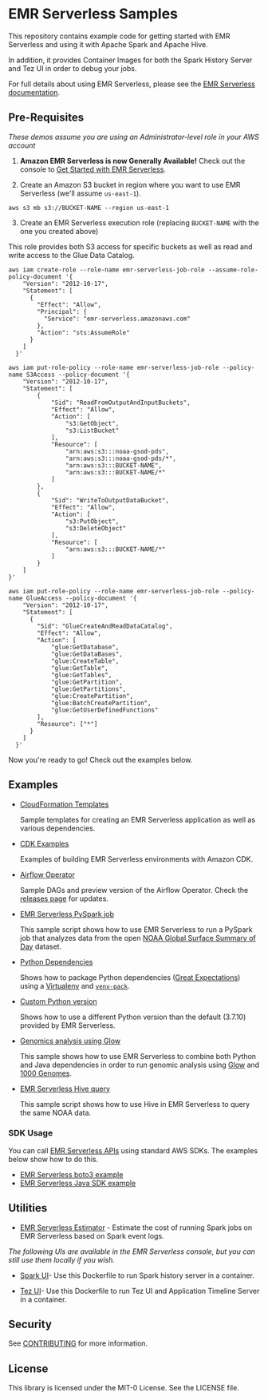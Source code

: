 # EMR Serverless Samples

This repository contains example code for getting started with EMR Serverless and using it with Apache Spark and Apache Hive.

In addition, it provides Container Images for both the Spark History Server and Tez UI in order to debug your jobs.

For full details about using EMR Serverless, please see the [EMR Serverless documentation](https://docs.aws.amazon.com/emr/latest/EMR-Serverless-UserGuide/emr-serverless.html).

## Pre-Requisites

_These demos assume you are using an Administrator-level role in your AWS account_

1. **Amazon EMR Serverless is now Generally Available!** Check out the console to [Get Started with EMR Serverless](https://console.aws.amazon.com/emr/home#/serverless).

2. Create an Amazon S3 bucket in region where you want to use EMR Serverless (we'll assume `us-east-1`).

```shell
aws s3 mb s3://BUCKET-NAME --region us-east-1
```

3. Create an EMR Serverless execution role (replacing `BUCKET-NAME` with the one you created above)

This role provides both S3 access for specific buckets as well as read and write access to the Glue Data Catalog.

```shell
aws iam create-role --role-name emr-serverless-job-role --assume-role-policy-document '{
    "Version": "2012-10-17",
    "Statement": [
      {
        "Effect": "Allow",
        "Principal": {
          "Service": "emr-serverless.amazonaws.com"
        },
        "Action": "sts:AssumeRole"
      }
    ]
  }'

aws iam put-role-policy --role-name emr-serverless-job-role --policy-name S3Access --policy-document '{
    "Version": "2012-10-17",
    "Statement": [
        {
            "Sid": "ReadFromOutputAndInputBuckets",
            "Effect": "Allow",
            "Action": [
                "s3:GetObject",
                "s3:ListBucket"
            ],
            "Resource": [
                "arn:aws:s3:::noaa-gsod-pds",
                "arn:aws:s3:::noaa-gsod-pds/*",
                "arn:aws:s3:::BUCKET-NAME",
                "arn:aws:s3:::BUCKET-NAME/*"
            ]
        },
        {
            "Sid": "WriteToOutputDataBucket",
            "Effect": "Allow",
            "Action": [
                "s3:PutObject",
                "s3:DeleteObject"
            ],
            "Resource": [
                "arn:aws:s3:::BUCKET-NAME/*"
            ]
        }
    ]
}'

aws iam put-role-policy --role-name emr-serverless-job-role --policy-name GlueAccess --policy-document '{
    "Version": "2012-10-17",
    "Statement": [
      {
        "Sid": "GlueCreateAndReadDataCatalog",
        "Effect": "Allow",
        "Action": [
            "glue:GetDatabase",
            "glue:GetDataBases",
            "glue:CreateTable",
            "glue:GetTable",
            "glue:GetTables",
            "glue:GetPartition",
            "glue:GetPartitions",
            "glue:CreatePartition",
            "glue:BatchCreatePartition",
            "glue:GetUserDefinedFunctions"
        ],
        "Resource": ["*"]
      }
    ]
  }'
```
  
Now you're ready to go! Check out the examples below.

## Examples

- [CloudFormation Templates](./cloudformation/README.md)

  Sample templates for creating an EMR Serverless application as well as various dependencies.

- [CDK Examples](./cdk/README.md)

  Examples of building EMR Serverless environments with Amazon CDK.

- [Airflow Operator](./airflow/README.md)

  Sample DAGs and preview version of the Airflow Operator. Check the [releases page](https://github.com/aws-samples/emr-serverless-samples/releases) for updates.

- [EMR Serverless PySpark job](/examples/pyspark/README.md)

  This sample script shows how to use EMR Serverless to run a PySpark job that analyzes data from the open [NOAA Global Surface Summary of Day](https://registry.opendata.aws/noaa-gsod/) dataset.

- [Python Dependencies](/examples/pyspark/dependencies/README.md)

  Shows how to package Python dependencies ([Great Expectations](https://greatexpectations.io/)) using a [Virtualenv](https://virtualenv.pypa.io/en/latest/) and [`venv-pack`](https://jcristharif.com/venv-pack/).

- [Custom Python version](/examples/pyspark/custom_python_version/README.md)

  Shows how to use a different Python version than the default (3.7.10) provided by EMR Serverless.

- [Genomics analysis using Glow](/examples/pyspark/genomic/README.md)

  This sample shows how to use EMR Serverless to combine both Python and Java dependencies in order to run genomic analysis using [Glow](https://projectglow.io/) and [1000 Genomes](https://registry.opendata.aws/1000-genomes/).

- [EMR Serverless Hive query](/examples/hive/README.md)

  This sample script shows how to use Hive in EMR Serverless to query the same NOAA data.

### SDK Usage

You can call [EMR Serverless APIs](https://docs.aws.amazon.com/emr-serverless/latest/APIReference/Welcome.html) using standard AWS SDKs. The examples below show how to do this.

- [EMR Serverless boto3 example](/examples/python-api/README.md)
- [EMR Serverless Java SDK example](/examples/java-api/README.md)

## Utilities

- [EMR Serverless Estimator](https://github.com/aws-samples/aws-emr-utilities/tree/main/utilities/emr-serverless-estimator) - Estimate the cost of running Spark jobs on EMR Serverless based on Spark event logs.

_The following UIs are available in the EMR Serverless console, but you can still use them locally if you wish._

- [Spark UI](/utilities/spark-ui/)- Use this Dockerfile to run Spark history server in a container.

- [Tez UI](/utilities/tez-ui/)- Use this Dockerfile to run Tez UI and Application Timeline Server in a container.

## Security

See [CONTRIBUTING](CONTRIBUTING.md#security-issue-notifications) for more information.

## License

This library is licensed under the MIT-0 License. See the LICENSE file.
